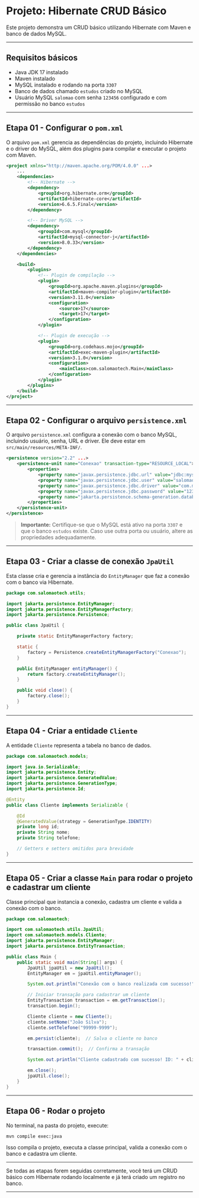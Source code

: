 
# Projeto: Hibernate CRUD Básico

Este projeto demonstra um CRUD básico utilizando Hibernate com Maven e banco de dados MySQL.

---

## Requisitos básicos

- Java JDK 17 instalado  
- Maven instalado  
- MySQL instalado e rodando na porta `3307`  
- Banco de dados chamado `estudos` criado no MySQL  
- Usuário MySQL `salomao` com senha `123456` configurado e com permissão no banco `estudos`

---

## Etapa 01 - Configurar o `pom.xml`

O arquivo `pom.xml` gerencia as dependências do projeto, incluindo Hibernate e o driver do MySQL, além dos plugins para compilar e executar o projeto com Maven.

```xml
<project xmlns="http://maven.apache.org/POM/4.0.0" ...>
    ...
    <dependencies>
        <!-- Hibernate -->
        <dependency>
            <groupId>org.hibernate.orm</groupId>
            <artifactId>hibernate-core</artifactId>
            <version>6.6.5.Final</version>
        </dependency>

        <!-- Driver MySQL -->
        <dependency>
            <groupId>com.mysql</groupId>
            <artifactId>mysql-connector-j</artifactId>
            <version>8.0.33</version>
        </dependency>
    </dependencies>

    <build>
        <plugins>
            <!-- Plugin de compilação -->
            <plugin>
                <groupId>org.apache.maven.plugins</groupId>
                <artifactId>maven-compiler-plugin</artifactId>
                <version>3.11.0</version>
                <configuration>
                    <source>17</source>
                    <target>17</target>
                </configuration>
            </plugin>

            <!-- Plugin de execução -->
            <plugin>
                <groupId>org.codehaus.mojo</groupId>
                <artifactId>exec-maven-plugin</artifactId>
                <version>3.1.0</version>
                <configuration>
                    <mainClass>com.salomaotech.Main</mainClass>
                </configuration>
            </plugin>
        </plugins>
    </build>
</project>
```

---

## Etapa 02 - Configurar o arquivo `persistence.xml`

O arquivo `persistence.xml` configura a conexão com o banco MySQL, incluindo usuário, senha, URL e driver. Ele deve estar em `src/main/resources/META-INF/`.

```xml
<persistence version="2.2" ...>
    <persistence-unit name="Conexao" transaction-type="RESOURCE_LOCAL">
        <properties>
            <property name="javax.persistence.jdbc.url" value="jdbc:mysql://localhost:3307/estudos?zeroDateTimeBehavior=CONVERT_TO_NULL" />
            <property name="javax.persistence.jdbc.user" value="salomao" />
            <property name="javax.persistence.jdbc.driver" value="com.mysql.cj.jdbc.Driver" />
            <property name="javax.persistence.jdbc.password" value="123456" />
            <property name="jakarta.persistence.schema-generation.database.action" value="drop-and-create" />
        </properties>
    </persistence-unit>
</persistence>
```

> **Importante:** Certifique-se que o MySQL está ativo na porta `3307` e que o banco `estudos` existe. Caso use outra porta ou usuário, altere as propriedades adequadamente.

---

## Etapa 03 - Criar a classe de conexão `JpaUtil`

Esta classe cria e gerencia a instância do `EntityManager` que faz a conexão com o banco via Hibernate.

```java
package com.salomaotech.utils;

import jakarta.persistence.EntityManager;
import jakarta.persistence.EntityManagerFactory;
import jakarta.persistence.Persistence;

public class JpaUtil {

    private static EntityManagerFactory factory;

    static {
        factory = Persistence.createEntityManagerFactory("Conexao");
    }

    public EntityManager entityManager() {
        return factory.createEntityManager();
    }

    public void close() {
        factory.close();
    }
}
```

---

## Etapa 04 - Criar a entidade `Cliente`

A entidade `Cliente` representa a tabela no banco de dados.

```java
package com.salomaotech.models;

import java.io.Serializable;
import jakarta.persistence.Entity;
import jakarta.persistence.GeneratedValue;
import jakarta.persistence.GenerationType;
import jakarta.persistence.Id;

@Entity
public class Cliente implements Serializable {

    @Id
    @GeneratedValue(strategy = GenerationType.IDENTITY)
    private long id;
    private String nome;
    private String telefone;

    // Getters e setters omitidos para brevidade
}
```

---

## Etapa 05 - Criar a classe `Main` para rodar o projeto e cadastrar um cliente

Classe principal que instancia a conexão, cadastra um cliente e valida a conexão com o banco.

```java
package com.salomaotech;

import com.salomaotech.utils.JpaUtil;
import com.salomaotech.models.Cliente;
import jakarta.persistence.EntityManager;
import jakarta.persistence.EntityTransaction;

public class Main {
    public static void main(String[] args) {
        JpaUtil jpaUtil = new JpaUtil();
        EntityManager em = jpaUtil.entityManager();

        System.out.println("Conexão com o banco realizada com sucesso!");

        // Iniciar transação para cadastrar um cliente
        EntityTransaction transaction = em.getTransaction();
        transaction.begin();

        Cliente cliente = new Cliente();
        cliente.setNome("João Silva");
        cliente.setTelefone("99999-9999");

        em.persist(cliente);  // Salva o cliente no banco

        transaction.commit();  // Confirma a transação

        System.out.println("Cliente cadastrado com sucesso! ID: " + cliente.getId());

        em.close();
        jpaUtil.close();
    }
}
```

---

## Etapa 06 - Rodar o projeto

No terminal, na pasta do projeto, execute:

```bash
mvn compile exec:java
```

Isso compila o projeto, executa a classe principal, valida a conexão com o banco e cadastra um cliente.

---

Se todas as etapas forem seguidas corretamente, você terá um CRUD básico com Hibernate rodando localmente e já terá criado um registro no banco.

---
